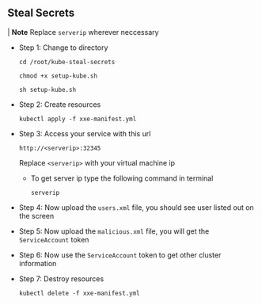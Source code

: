 ## Steal Secrets

| **Note** Replace `serverip` wherever neccessary

* Step 1: Change to directory

    ```
    cd /root/kube-steal-secrets
    ```

    ```
    chmod +x setup-kube.sh
    ```

    ```
    sh setup-kube.sh
    ```

* Step 2: Create resources

    ```
    kubectl apply -f xxe-manifest.yml
    ```

* Step 3: Access your service with this url

    ```
    http://<serverip>:32345
    ```

    Replace `<serverip>` with your virtual machine ip

    * To get server ip type the following command in terminal

        ```
        serverip
        ```    

* Step 4: Now upload the `users.xml` file, you should see user listed out on the screen

* Step 5: Now upload the `malicious.xml` file, you will get the `ServiceAccount` token

* Step 6: Now use the `ServiceAccount` token to get other cluster information

* Step 7: Destroy resources

    ```
    kubectl delete -f xxe-manifest.yml
    ```